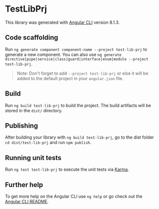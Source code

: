 # TestLibPrj

This library was generated with [Angular CLI](https://github.com/angular/angular-cli) version 8.1.3.

## Code scaffolding

Run `ng generate component component-name --project test-lib-prj` to generate a new component. You can also use `ng generate directive|pipe|service|class|guard|interface|enum|module --project test-lib-prj`.
> Note: Don't forget to add `--project test-lib-prj` or else it will be added to the default project in your `angular.json` file. 

## Build

Run `ng build test-lib-prj` to build the project. The build artifacts will be stored in the `dist/` directory.

## Publishing

After building your library with `ng build test-lib-prj`, go to the dist folder `cd dist/test-lib-prj` and run `npm publish`.

## Running unit tests

Run `ng test test-lib-prj` to execute the unit tests via [Karma](https://karma-runner.github.io).

## Further help

To get more help on the Angular CLI use `ng help` or go check out the [Angular CLI README](https://github.com/angular/angular-cli/blob/master/README.md).
